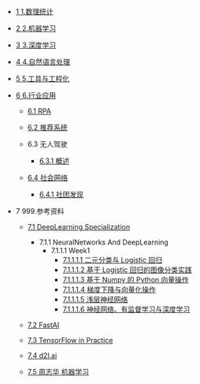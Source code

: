   - [1 1.数理统计](/1.数理统计/README.md)
    
  - [2 2.机器学习](/2.机器学习/README.md)
    
  - [3 3.深度学习](/3.深度学习/README.md)
    
  - [4 4.自然语言处理](/4.自然语言处理/README.md)
    
  - [5 5.工具与工程化](/5.工具与工程化/README.md)
    
  - [6 6.行业应用](/6.行业应用/README.md)
    - [6.1 RPA](/6.行业应用/RPA/README.md)
      
    - [6.2 推荐系统](/6.行业应用/推荐系统/README.md)
      
    - 6.3 无人驾驶
      - [6.3.1 概述](/6.行业应用/无人驾驶/概述.md)
    - [6.4 社会网络](/6.行业应用/社会网络/README.md)
      - [6.4.1 社团发现](/6.行业应用/社会网络/社团发现/README.md)
        
  - 7 999.参考资料
    - [7.1 DeepLearning Specialization](/999.参考资料/DeepLearning-Specialization/README.md)
      - 7.1.1 NeuralNetworks And DeepLearning
        - 7.1.1.1 Week1
          - [7.1.1.1.1 二元分类与 Logistic 回归](/999.参考资料/DeepLearning-Specialization/NeuralNetworks-And-DeepLearning/Week1/二元分类与%20Logistic%20回归.md)
          - [7.1.1.1.2 基于 Logistic 回归的图像分类实践](/999.参考资料/DeepLearning-Specialization/NeuralNetworks-And-DeepLearning/Week1/基于%20Logistic%20回归的图像分类实践.md)
          - [7.1.1.1.3 基于 Numpy 的 Python 向量操作](/999.参考资料/DeepLearning-Specialization/NeuralNetworks-And-DeepLearning/Week1/基于%20Numpy%20的%20Python%20向量操作.md)
          - [7.1.1.1.4 梯度下降与向量化操作](/999.参考资料/DeepLearning-Specialization/NeuralNetworks-And-DeepLearning/Week1/梯度下降与向量化操作.md)
          - [7.1.1.1.5 浅层神经网络](/999.参考资料/DeepLearning-Specialization/NeuralNetworks-And-DeepLearning/Week1/浅层神经网络.md)
          - [7.1.1.1.6 神经网络、有监督学习与深度学习](/999.参考资料/DeepLearning-Specialization/NeuralNetworks-And-DeepLearning/Week1/神经网络、有监督学习与深度学习.md)
    - [7.2 FastAI](/999.参考资料/FastAI/README.md)
      
    - [7.3 TensorFlow in Practice](/999.参考资料/TensorFlow-in-Practice/README.md)
      
    - [7.4 d2l.ai](/999.参考资料/d2l.ai/README.md)
      
    - [7.5 周志华 机器学习](/999.参考资料/周志华-机器学习/README.md)
      